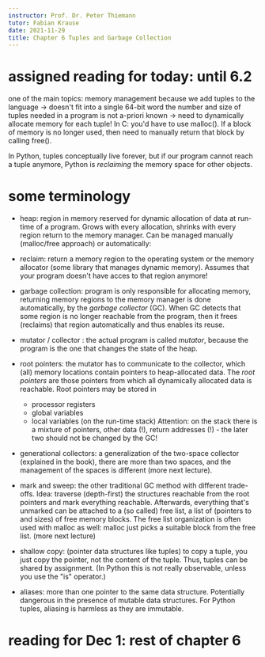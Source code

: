 ```yaml
---
instructor: Prof. Dr. Peter Thiemann
tutor: Fabian Krause
date: 2021-11-29
title: Chapter 6 Tuples and Garbage Collection
---
```


# assigned reading for today: until 6.2

one of the main topics: memory management
because we add tuples to the language -> doesn't fit into a single
64-bit word
the number and size of tuples needed in a program is not a-priori
known -> need to dynamically allocate memory for each tuple!
In C: you'd have to use malloc(). If a block of memory is no longer
used, then need to manually return that block by calling free().

In Python, tuples conceptually live forever, but if our program cannot
reach a tuple anymore, Python is *reclaiming* the memory space for other objects.

# some terminology


* heap: region in memory reserved for dynamic allocation of data at
  run-time of a program. Grows with every allocation, shrinks with
  every region return to the memory manager. Can be managed manually
  (malloc/free approach) or automatically:

* reclaim: return a memory region to the operating system or the
  memory allocator (some library that manages dynamic memory). Assumes
  that your program doesn't have acces to that region anymore!

* garbage collection: program is only responsible for allocating
  memory, returning memory regions to the memory manager is done
  automatically, by the *garbage collector* (GC). When GC detects that
  some region is no longer reachable from the program, then it frees
  (reclaims) that region automatically and thus enables its reuse.

* mutator / collector : the actual program is called *mutator*,
  because the program is the one that changes the state of the heap.

* root pointers: the mutator has to communicate to the collector,
  which (all) memory locations contain pointers to heap-allocated
  data. The *root pointers* are those pointers from which all
  dynamically allocated data is reachable. Root pointers may be stored
  in
  * processor registers
  * global variables
  * local variables (on the run-time stack)
  Attention: on the stack there is a mixture of pointers, other data
  (!), return addresses (!) - the later two should not be changed by
  the GC!

* generational collectors: a generalization of the two-space collector
  (explained in the book), there are more than two spaces, and the
  management of the spaces is different (more next lecture).
  
* mark and sweep: the other traditional GC method with different
  trade-offs. Idea: traverse (depth-first) the structures reachable
  from the root pointers and mark everything reachable. Afterwards,
  everything that's unmarked can be attached to a (so called) free
  list, a list of (pointers to and sizes) of free memory blocks.
  The free list organization is often used with malloc as well: malloc
  just picks a suitable block from the free list. (more next lecture)

* shallow copy: (pointer data structures like tuples) to copy a tuple,
  you just copy the pointer, not the content of the tuple. Thus,
  tuples can be shared by assignment. (In Python this is not really
  observable, unless you use the "is" operator.)

* aliases: more than one pointer to the same data
  structure. Potentially dangerous in the presence of mutable data
  structures. For Python tuples, aliasing is harmless as they are
  immutable.

# reading for Dec 1: rest of chapter 6
